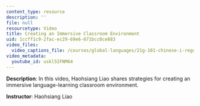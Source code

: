 ```yaml
---
content_type: resource
description: ''
file: null
resourcetype: Video
title: Creating an Immersive Classroom Environment
uid: 1ccff1c9-2fac-ec29-69e6-671bcc8ce883
video_files:
  video_captions_file: /courses/global-languages/21g-101-chinese-i-regular-fall-2014/instructor-insights/video-playlist-english/creating-an-immersive-classroom-environment/uskl5IFNM64.vtt
video_metadata:
  youtube_id: uskl5IFNM64
---
```


**Description**: In this video, Haohsiang Liao shares strategies for creating an immersive language-learning classroom environment.

**Instructor**: Haohsiang Liao